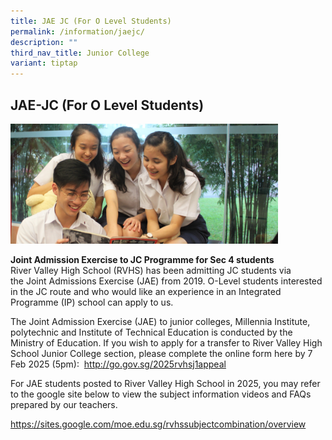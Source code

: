 ```yaml
---
title: JAE JC (For O Level Students)
permalink: /information/jaejc/
description: ""
third_nav_title: Junior College
variant: tiptap
---
```

<h2>JAE-JC (For O Level Students)</h2>
<div class="isomer-image-wrapper">
<img style="width:85%" height="auto" width="100%" src="/images/IMG_46750-cropped.jpg">
</div>
<p><strong>Joint Admission Exercise to JC Programme for Sec 4 students</strong> 
<br>River Valley High School (RVHS) has been admitting JC students via the&nbsp;Joint
Admissions Exercise (JAE)&nbsp;from 2019. O-Level students interested in
the JC route and who would like an experience in an Integrated Programme
(IP) school can apply to us.&nbsp;</p>
<p>The Joint Admission Exercise (JAE) to junior colleges, Millennia Institute,
polytechnic and Institute of Technical Education is conducted by the Ministry
of Education. If you wish to apply for a transfer to River Valley High
School Junior College section, please complete the online form here by
7 Feb 2025 (5pm):&nbsp;&nbsp;<a href="http://go.gov.sg/2025rvhsj1appeal" rel="noopener noreferrer nofollow" target="_blank">http://go.gov.sg/2025rvhsj1appeal</a>
</p>
<p>For JAE students posted to River Valley High School in 2025, you may refer
to the google site below to view the subject information videos and FAQs
prepared by our teachers.</p>
<p><a href="https://sites.google.com/moe.edu.sg/rvhssubjectcombination/overview" rel="noopener noreferrer nofollow" target="_blank">https://sites.google.com/moe.edu.sg/rvhssubjectcombination/overview</a>
</p>
<p></p>